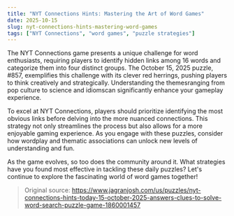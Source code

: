 ```yaml
---
title: "NYT Connections Hints: Mastering the Art of Word Games"
date: 2025-10-15
slug: nyt-connections-hints-mastering-word-games
tags: ["NYT Connections", "word games", "puzzle strategies"]
---
```


The NYT Connections game presents a unique challenge for word enthusiasts, requiring players to identify hidden links among 16 words and categorize them into four distinct groups. The October 15, 2025 puzzle, #857, exemplifies this challenge with its clever red herrings, pushing players to think creatively and strategically. Understanding the themesranging from pop culture to science and idiomscan significantly enhance your gameplay experience.

To excel at NYT Connections, players should prioritize identifying the most obvious links before delving into the more nuanced connections. This strategy not only streamlines the process but also allows for a more enjoyable gaming experience. As you engage with these puzzles, consider how wordplay and thematic associations can unlock new levels of understanding and fun.

As the game evolves, so too does the community around it. What strategies have you found most effective in tackling these daily puzzles? Let's continue to explore the fascinating world of word games together!
> Original source: https://www.jagranjosh.com/us/puzzles/nyt-connections-hints-today-15-october-2025-answers-clues-to-solve-word-search-puzzle-game-1860001457